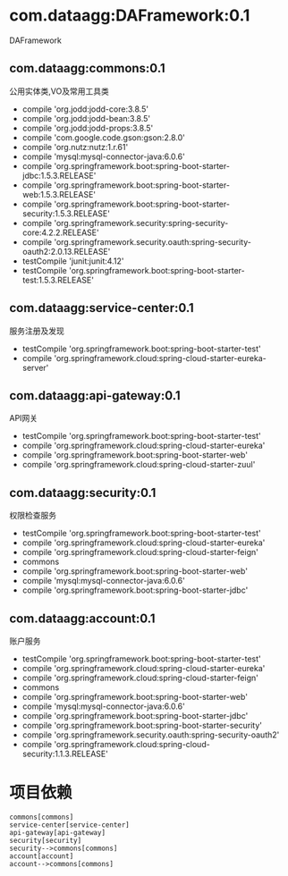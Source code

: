 # com.dataagg:DAFramework:0.1
DAFramework

## com.dataagg:commons:0.1
公用实体类,VO及常用工具类

+ compile 'org.jodd:jodd-core:3.8.5'
+ compile 'org.jodd:jodd-bean:3.8.5'
+ compile 'org.jodd:jodd-props:3.8.5'
+ compile 'com.google.code.gson:gson:2.8.0'
+ compile 'org.nutz:nutz:1.r.61'
+ compile 'mysql:mysql-connector-java:6.0.6'
+ compile 'org.springframework.boot:spring-boot-starter-jdbc:1.5.3.RELEASE'
+ compile 'org.springframework.boot:spring-boot-starter-web:1.5.3.RELEASE'
+ compile 'org.springframework.boot:spring-boot-starter-security:1.5.3.RELEASE'
+ compile 'org.springframework.security:spring-security-core:4.2.2.RELEASE'
+ compile 'org.springframework.security.oauth:spring-security-oauth2:2.0.13.RELEASE'
+ testCompile 'junit:junit:4.12'
+ testCompile 'org.springframework.boot:spring-boot-starter-test:1.5.3.RELEASE'

## com.dataagg:service-center:0.1
服务注册及发现

+ testCompile 'org.springframework.boot:spring-boot-starter-test'
+ compile 'org.springframework.cloud:spring-cloud-starter-eureka-server'

## com.dataagg:api-gateway:0.1
API网关

+ testCompile 'org.springframework.boot:spring-boot-starter-test'
+ compile 'org.springframework.cloud:spring-cloud-starter-eureka'
+ compile 'org.springframework.boot:spring-boot-starter-web'
+ compile 'org.springframework.cloud:spring-cloud-starter-zuul'

## com.dataagg:security:0.1
权限检查服务

+ testCompile 'org.springframework.boot:spring-boot-starter-test'
+ compile 'org.springframework.cloud:spring-cloud-starter-eureka'
+ compile 'org.springframework.cloud:spring-cloud-starter-feign'
+ commons
+ compile 'org.springframework.boot:spring-boot-starter-web'
+ compile 'mysql:mysql-connector-java:6.0.6'
+ compile 'org.springframework.boot:spring-boot-starter-jdbc'

## com.dataagg:account:0.1
账户服务

+ testCompile 'org.springframework.boot:spring-boot-starter-test'
+ compile 'org.springframework.cloud:spring-cloud-starter-eureka'
+ compile 'org.springframework.cloud:spring-cloud-starter-feign'
+ commons
+ compile 'org.springframework.boot:spring-boot-starter-web'
+ compile 'mysql:mysql-connector-java:6.0.6'
+ compile 'org.springframework.boot:spring-boot-starter-jdbc'
+ compile 'org.springframework.boot:spring-boot-starter-security'
+ compile 'org.springframework.security.oauth:spring-security-oauth2'
+ compile 'org.springframework.cloud:spring-cloud-security:1.1.3.RELEASE'

# 项目依赖
```graphLR
commons[commons]
service-center[service-center]
api-gateway[api-gateway]
security[security]
security-->commons[commons]
account[account]
account-->commons[commons]
```
